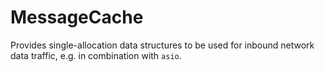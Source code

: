 # MessageCache

Provides single-allocation data structures to be used for inbound network data traffic, e.g. in combination with `asio`.


